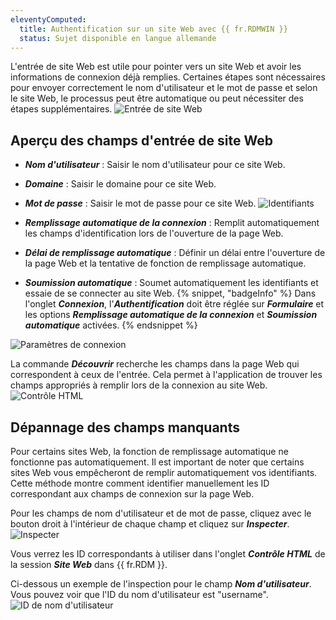 ```yaml
---
eleventyComputed:
  title: Authentification sur un site Web avec {{ fr.RDMWIN }}
  status: Sujet disponible en langue allemande
---
```

L'entrée de site Web est utile pour pointer vers un site Web et avoir les informations de connexion déjà remplies. Certaines étapes sont nécessaires pour envoyer correctement le nom d'utilisateur et le mot de passe et selon le site Web, le processus peut être automatique ou peut nécessiter des étapes supplémentaires.
![Entrée de site Web](https://cdnweb.devolutions.net/docs/RDMW0016_2024_2.png)

## Aperçu des champs d'entrée de site Web
* ***Nom d'utilisateur*** : Saisir le nom d'utilisateur pour ce site Web.
* ***Domaine*** : Saisir le domaine pour ce site Web.
* ***Mot de passe*** : Saisir le mot de passe pour ce site Web.
![Identifiants](https://cdnweb.devolutions.net/docs/RDMW0017_2024_2.png)

* ***Remplissage automatique de la connexion*** : Remplit automatiquement les champs d'identification lors de l'ouverture de la page Web.
* ***Délai de remplissage automatique*** : Définir un délai entre l'ouverture de la page Web et la tentative de fonction de remplissage automatique.
* ***Soumission automatique*** : Soumet automatiquement les identifiants et essaie de se connecter au site Web.
{% snippet, "badgeInfo" %}
Dans l'onglet ***Connexion***, l'***Authentification*** doit être réglée sur ***Formulaire*** et les options ***Remplissage automatique de la connexion*** et ***Soumission automatique*** activées.
{% endsnippet %}

![Paramètres de connexion](https://cdnweb.devolutions.net/docs/RDMW0018_2024_2.png)

La commande ***Découvrir*** recherche les champs dans la page Web qui correspondent à ceux de l'entrée. Cela permet à l'application de trouver les champs appropriés à remplir lors de la connexion au site Web.
![Contrôle HTML](https://cdnweb.devolutions.net/docs/RDMW0019_2024_2.png)

## Dépannage des champs manquants
Pour certains sites Web, la fonction de remplissage automatique ne fonctionne pas automatiquement. Il est important de noter que certains sites Web vous empêcheront de remplir automatiquement vos identifiants. Cette méthode montre comment identifier manuellement les ID correspondant aux champs de connexion sur la page Web.

Pour les champs de nom d'utilisateur et de mot de passe, cliquez avec le bouton droit à l'intérieur de chaque champ et cliquez sur ***Inspecter***.
![Inspecter](https://cdnweb.devolutions.net/docs/RDMW0021_2024_2.png)

Vous verrez les ID correspondants à utiliser dans l'onglet ***Contrôle HTML*** de la session ***Site Web*** dans {{ fr.RDM }}.

Ci-dessous un exemple de l'inspection pour le champ ***Nom d'utilisateur***. Vous pouvez voir que l'ID du nom d'utilisateur est "username".
![ID de nom d'utilisateur](https://cdnweb.devolutions.net/docs/RDMW0020_2024_2.png)

